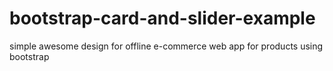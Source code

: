 # bootstrap-card-and-slider-example
simple awesome design for offline e-commerce web app for products using bootstrap
